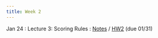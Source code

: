 ```yaml
---
title: Week 2
---
```


Jan 24
: Lecture 3: Scoring Rules 
   : [Notes](https://forecasting.quarto.pub/book/scoring-rules.html)  / [HW2](/assets/hw2/hw2.pdf) (due 01/31)

<!-- Jan 26 -->
<!-- : Lecture 4: Estimation -->
<!--     : [Notes](/lectures/lec4-estimation) -->   

<!-- Jan 28 -->
<!-- : Discussion 2: Estimation -->
<!--     :  [Discussion Worksheet](https://docs.google.com/document/d/1qAi5OVGwhKOt7-EP0IYcSW5B8bW9fhiohmzgmSESqpQ/edit?usp=sharing) -->
